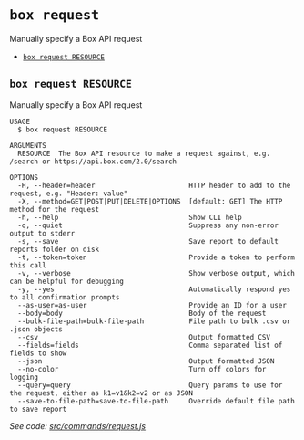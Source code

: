 `box request`
=============

Manually specify a Box API request

* [`box request RESOURCE`](#box-request-resource)

## `box request RESOURCE`

Manually specify a Box API request

```
USAGE
  $ box request RESOURCE

ARGUMENTS
  RESOURCE  The Box API resource to make a request against, e.g. /search or https://api.box.com/2.0/search

OPTIONS
  -H, --header=header                       HTTP header to add to the request, e.g. "Header: value"
  -X, --method=GET|POST|PUT|DELETE|OPTIONS  [default: GET] The HTTP method for the request
  -h, --help                                Show CLI help
  -q, --quiet                               Suppress any non-error output to stderr
  -s, --save                                Save report to default reports folder on disk
  -t, --token=token                         Provide a token to perform this call
  -v, --verbose                             Show verbose output, which can be helpful for debugging
  -y, --yes                                 Automatically respond yes to all confirmation prompts
  --as-user=as-user                         Provide an ID for a user
  --body=body                               Body of the request
  --bulk-file-path=bulk-file-path           File path to bulk .csv or .json objects
  --csv                                     Output formatted CSV
  --fields=fields                           Comma separated list of fields to show
  --json                                    Output formatted JSON
  --no-color                                Turn off colors for logging
  --query=query                             Query params to use for the request, either as k1=v1&k2=v2 or as JSON
  --save-to-file-path=save-to-file-path     Override default file path to save report
```

_See code: [src/commands/request.js](https://github.com/box/boxcli/blob/v2.8.0/src/commands/request.js)_
